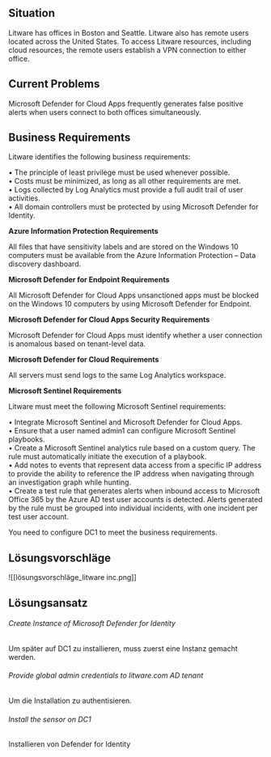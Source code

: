## Situation
Litware has offices in Boston and Seattle. Litware also has remote users located across the United States. To access Litware resources, including cloud resources, the remote users establish a VPN connection to either office.
## Current Problems   
Microsoft Defender for Cloud Apps frequently generates false positive alerts when users connect to both offices simultaneously.  
  
## Business Requirements
Litware identifies the following business requirements:  
  
• The principle of least privilege must be used whenever possible.  
• Costs must be minimized, as long as all other requirements are met.  
• Logs collected by Log Analytics must provide a full audit trail of user activities.  
• All domain controllers must be protected by using Microsoft Defender for Identity.  
  
**Azure Information Protection Requirements**  
  
All files that have sensitivity labels and are stored on the Windows 10 computers must be available from the Azure Information Protection – Data discovery dashboard.  
  
**Microsoft Defender for Endpoint Requirements**  
  
All Microsoft Defender for Cloud Apps unsanctioned apps must be blocked on the Windows 10 computers by using Microsoft Defender for Endpoint.  
  
**Microsoft Defender for Cloud Apps Security Requirements**  
  
Microsoft Defender for Cloud Apps must identify whether a user connection is anomalous based on tenant-level data.  
  
**Microsoft Defender for Cloud Requirements**  
  
All servers must send logs to the same Log Analytics workspace.  
  
**Microsoft Sentinel Requirements**  
  
Litware must meet the following Microsoft Sentinel requirements:  
  
• Integrate Microsoft Sentinel and Microsoft Defender for Cloud Apps.  
• Ensure that a user named admin1 can configure Microsoft Sentinel playbooks.  
• Create a Microsoft Sentinel analytics rule based on a custom query. The rule must automatically initiate the execution of a playbook.  
• Add notes to events that represent data access from a specific IP address to provide the ability to reference the IP address when navigating through an investigation graph while hunting.  
• Create a test rule that generates alerts when inbound access to Microsoft Office 365 by the Azure AD test user accounts is detected. Alerts generated by the rule must be grouped into individual incidents, with one incident per test user account.  

You need to configure DC1 to meet the business requirements.

## Lösungsvorschläge
![[lösungsvorschläge_litware inc.png]]

## Lösungsansatz
###### Create Instance of Microsoft Defender for Identity
Um später auf DC1 zu installieren, muss zuerst eine Instanz gemacht werden.
###### Provide global admin credentials to litware.com AD tenant
Um die Installation zu authentisieren.
###### Install the sensor on DC1
Installieren von Defender for Identity


